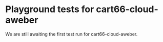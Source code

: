 # Playground tests for cart66-cloud-aweber
We are still awaiting the first test run for cart66-cloud-aweber.
